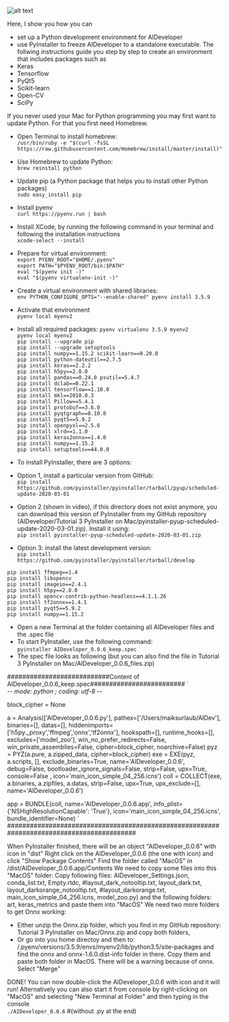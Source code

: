 ![alt text](https://github.com/maikherbig/AIDeveloper/blob/master/art/Logos_div_v01.png "Keras TensorFlow OpenCV Scikit-learn Qt PyInstaller Logos")  

Here, I show you how you can 
* set up a Python development environment for AIDeveloper
* use PyInstaller to freeze AIDeveloper to a standalone executable.
The follwing instructions guide you step by step to create an environment that includes packages such as
* Keras  
* Tensorflow  
* PyQt5  
* Scikit-learn  
* Open-CV  
* SciPy  

If you never used your Mac for Python programming you may first want to update Python. For that you first need Homebrew.
* Open Terminal to install homebrew:  
`/usr/bin/ruby -e "$(curl -fsSL https://raw.githubusercontent.com/Homebrew/install/master/install)"`
* Use Homebrew to update Python:  
`brew reinstall python`  
* Update pip (a Python package that helps you to install other Python packages)  
`sudo easy_install pip`  
  
* Install pyenv  
`curl https://pyenv.run | bash`    

* Install XCode, by running the following command in your terminal and following the installation instructions  
`xcode-select --install`  
  
* Prepare for virtual environment:  
`export PYENV_ROOT="$HOME/.pyenv"`  
`export PATH="$PYENV_ROOT/bin:$PATH"`  
`eval "$(pyenv init -)"`  
`eval "$(pyenv virtualenv-init -)"`   
  
* Create a virtual environment with shared libraries:  
`env PYTHON_CONFIGURE_OPTS="--enable-shared" pyenv install 3.5.9`  
* Activate that environment  
`pyenv local myenv2`  
* Install all required packages:
`pyenv virtualenv 3.5.9 myenv2`  
`pyenv local myenv2`  
`pip install --upgrade pip`  
`pip install --upgrade setuptools`    
`pip install numpy==1.15.2 scikit-learn==0.20.0`  
`pip install python-dateutil==2.7.5`  
`pip install keras==2.2.2`  
`pip install h5py==2.8.0`  
`pip install pandas==0.24.0 psutil==5.4.7`  
`pip install dclab==0.22.1`  
`pip install tensorflow==1.10.0`  
`pip install mkl==2018.0.3`  
`pip install Pillow==5.4.1`  
`pip install protobuf==3.6.0`  
`pip install pyqtgraph==0.10.0`  
`pip install pyqt5==5.9.2`  
`pip install openpyxl==2.5.6`  
`pip install xlrd==1.1.0`  
`pip install keras2onnx==1.4.0`  
`pip install numpy==1.15.2`  
`pip install setuptools==44.0.0`  
  
* To install PyInstaller, there are 3 options:  
* Option 1, install a particular version from GitHub:  
`pip install https://github.com/pyinstaller/pyinstaller/tarball/pyup/scheduled-update-2020-03-01`  
* Option 2 (shown in video), if this directory does not exist anymore, you can download this version of PyInstaller from my GitHub   repository (AIDeveloper/Tutorial 3 PyInstaller on Mac/pyinstaller-pyup-scheduled-update-2020-03-01.zip). Install it using:  
`pip install pyinstaller-pyup-scheduled-update-2020-03-01.zip`  
* Option 3: install the latest development version:  
`pip install https://github.com/pyinstaller/pyinstaller/tarball/develop`  
  
`pip install ffmpeg==1.4`  
`pip install libopencv`  
`pip install imageio==2.4.1`  
`pip install h5py==2.8.0`  
`pip install opencv-contrib-python-headless==4.1.1.26`  
`pip install tf2onnx==1.4.1`  
`pip install pyqt5==5.9.2`  
`pip install numpy==1.15.2`  
  
* Open a new Terminal at the folder containing all AIDeveloper files and the .spec file  
* To start PyInstaller, use the following command:  
`pyinstaller AIDeveloper_0.0.6_keep.spec`  
* The spec file looks as following (but you can also find the file in Tutorial 3 PyInstaller on Mac/AIDeveloper_0.0.6_files.zip)  
 
###########################Content of AIDeveloper_0.0.6_keep.spec#########################
`  
-*- mode: python ; coding: utf-8 -*-

block_cipher = None


a = Analysis(['AIDeveloper_0.0.6.py'],
             pathex=['/Users/maiksurlaub/AIDev'],
             binaries=[],
             datas=[],
             hiddenimports=['h5py._proxy','ffmpeg','onnx','tf2onnx'],
             hookspath=[],
             runtime_hooks=[],
             excludes=['model_zoo'],
             win_no_prefer_redirects=False,
             win_private_assemblies=False,
             cipher=block_cipher,
             noarchive=False)
pyz = PYZ(a.pure, a.zipped_data,
             cipher=block_cipher)
exe = EXE(pyz,
          a.scripts,
          [],
          exclude_binaries=True,
          name='AIDeveloper_0.0.6',
          debug=False,
          bootloader_ignore_signals=False,
          strip=False,
          upx=True,
          console=False , icon='main_icon_simple_04_256.icns')
coll = COLLECT(exe,
               a.binaries,
               a.zipfiles,
               a.datas,
               strip=False,
               upx=True,
               upx_exclude=[],
               name='AIDeveloper_0.0.6')

app = BUNDLE(coll,
             name='AIDeveloper_0.0.6.app',
             info_plist={'NSHighResolutionCapable': 'True'},
             icon='main_icon_simple_04_256.icns',
             bundle_identifier=None)
`  
##########################################################################################

When PyInstaller finished, there will be an object "AIDeveloper_0.0.6" with icon in "dist"
Right click on the AIDeveloper_0.0.6 (the one with icon) and click "Show Package Contents"
Find the folder called "MacOS" in /dist/AIDeveloper_0.0.6.app/Contents
We need to copy some files into this "MacOS" folder:
Copy following files: AIDeveloper_Settings.json, conda_list.txt, Empty.rtdc, #layout_dark_notooltip.txt, layout_dark.txt, layout_darkorange_notooltip.txt, #layout_darkorange.txt, main_icon_simple_04_256.icns, model_zoo.py)
and the following folders: art, keras_metrics 
and paste them into "MacOS"
We need two more folders to get Onnx working: 
- Either unzip the Onnx.zip folder, which you find in my GitHub repository: Tutorial 3 PyInstaller on Mac/Onnx.zip and copy both folders,
- Or go into you home directoy and then to: /.pyenv/versions/3.5.9/envs/myenv2/lib/python3.5/site-packages   and find the onnx and onnx-1.6.0.dist-info folder in there. Copy them
and paste both folder in MacOS. There will be a warning because of onnx. Select "Merge"

DONE! You can now double-click the AIDeveloper_0.0.6 with icon and it will run! Alternatively you can also start it from console by right-clicking on "MacOS" and selecting "New Terminal at Folder" and then typing in the console  
`./AIDeveloper_0.0.6` #(without .py at the end)
